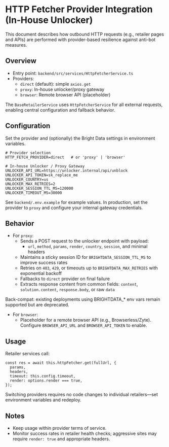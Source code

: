 # HTTP Fetcher Provider Integration (In‑House Unlocker)

This document describes how outbound HTTP requests (e.g., retailer pages and APIs) are performed with provider-based resilience against anti-bot measures.

## Overview

- Entry point: `backend/src/services/HttpFetcherService.ts`
- Providers:
  - `direct` (default): simple `axios.get`
  - `proxy`: In-house unlocker/proxy gateway
  - `browser`: Remote browser API (placeholder)

The `BaseRetailerService` uses `HttpFetcherService` for all external requests, enabling central configuration and fallback behavior.

## Configuration

Set the provider and (optionally) the Bright Data settings in environment variables.

```
# Provider selection
HTTP_FETCH_PROVIDER=direct   # or 'proxy' | 'browser'

# In-house Unlocker / Proxy Gateway
UNLOCKER_API_URL=https://unlocker.internal/api/unblock
UNLOCKER_API_TOKEN=sk_replace_me
UNLOCKER_COUNTRY=us
UNLOCKER_MAX_RETRIES=2
UNLOCKER_SESSION_TTL_MS=120000
UNLOCKER_TIMEOUT_MS=30000
```

See `backend/.env.example` for example values. In production, set the provider to `proxy` and configure your internal gateway credentials.

## Behavior

- For `proxy`:
  - Sends a POST request to the unlocker endpoint with payload:
    - `url`, `method`, `params`, `render`, `country`, `session`, and minimal headers
  - Maintains a sticky session ID for `BRIGHTDATA_SESSION_TTL_MS` to improve success rates
  - Retries on `403`, `429`, or timeouts up to `BRIGHTDATA_MAX_RETRIES` with exponential backoff
  - Fallbacks to `direct` provider on final failure
  - Extracts response content from common fields: `content`, `solution.content`, `response.body`, or raw `data`

Back-compat: existing deployments using BRIGHTDATA_* env vars remain supported but are deprecated.

- For `browser`:
  - Placeholder for a remote browser API (e.g., Browserless/Zyte). Configure `BROWSER_API_URL` and `BROWSER_API_TOKEN` to enable.

## Usage

Retailer services call:

```
const res = await this.httpFetcher.get(fullUrl, {
  params,
  headers,
  timeout: this.config.timeout,
  render: options.render === true,
});
```

Switching providers requires no code changes to individual retailers—set environment variables and redeploy.

## Notes

- Keep usage within provider terms of service.
- Monitor success rates in retailer health checks; aggressive sites may require `render: true` and appropriate headers.
